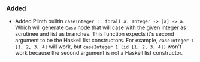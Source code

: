 ### Added

- Added Plinth builtin `caseInteger :: forall a. Integer -> [a] -> a`. Which will generate `Case` node that will case with the given integer as scrutinee and list as branches. This function expects it's second argument to be the Haskell list constructors. For example, `caseInteger 1 [1, 2, 3, 4]` will work, but `caseInteger 1 (id [1, 2, 3, 4])` won't work because the second argument is not a Haskell list constructor. 
